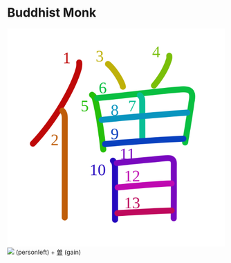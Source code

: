 # Buddhist Monk
![僧](../kanji-colorize/50e7.svg)
![](https://www.kanjidamage.com/assets/radsmall/man-d0fa8d3e87b0dcd06a7777a6693f057bfe7d041f88edfa20c6663c61cf324435.jpg) (personleft) + [曽](曽.md) (gain)